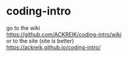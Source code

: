 # coding-intro
go to the wiki  
https://github.com/ACKREIK/coding-intro/wiki  
or to the site (site is better)  
https://ackreik.github.io/coding-intro/
